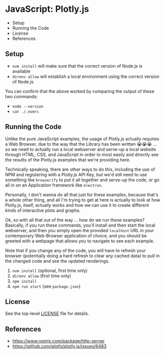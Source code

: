 # JavaScript: Plotly.js

<!-- MarkdownTOC -->

- Setup
- Running the Code
- License
- References

<!-- /MarkdownTOC -->

## Setup

- `nvm install` will make sure that the correct version of Node.js is available
- `direnv allow` will establish a local environment using the correct version of Node.js

You can confirm that the above worked by comparing the output of these two commands:

- `node --version`
- `cat ./.nvmrc`

## Running the Code

Unlike the pure JavaScript examples, the usage of Plotly.js actually requires a Web Browser, due to the way that the Library has been written 😭😭😭 ... so we need to actually run a local webserver and serve-up a local website through HTML, CSS, and JavaScript in order to most easily and directly see the results of the Plotly.js examples that we're providing here.

Technically speaking, there are other ways to do this, including the use of NPM and registering with a Plotly.js API Key, but we'd still need to use something like `browserify` to put it all together and serve-up the code, or go all in on an Application framework like `electron`.

Personally, I don't wanna do all that just for these examples, because that's a whole other thing, and all I'm trying to get at here is actually to look at how Plotly.js, itself, actually works and how we can use it to create different kinds of interactive plots and graphs.

Ok, so with all that out of the way ... how do we run these examples? Basically, if you run these commands, you'll install and then start the local webserver, and then you simply open the provided `localhost` URL in your contemporary Web-Browser application of choice, and you should be greeted with a webpage that allows you to navigate to see each example.

Note that if you change any of the code, you will have to refresh your browser (potentially doing a hard refresh to clear any cached data) to pull in the changed code and see the updated renderings.

1. `nvm install` (optional, first time only)
1. `direnv allow` (first time only)
1. `npm install`
1. `npm run start` (see `package.json`)

## License

See the top-level [LICENSE](../../LICENSE) file for details.

## References

- https://www.npmjs.com/package/http-server
- https://github.com/plotly/plotly.js/issues/6483
